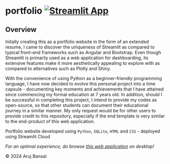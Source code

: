# portfolio [![Streamlit App](https://static.streamlit.io/badges/streamlit_badge_black_white.svg)](https://portfolio-aruj.streamlit.app/)
## Overview
Initally creating this as a portfolio website in the form of an extended resume, I came to discover the uniqueness of Streamlit as compared to typical front-end frameworks such as Angular and Bootstrap. Even though Streamlit is primarily used as a web application for dashboarding, its extensive features make it more aesthetically appealing to explore with as compared to alternatives such as Plotly and Shiny.

With the convenience of using Python as a beginner-friendly programming language, I have now decided to evolve this personal project into a time capsule - documenting key moments and achievements that I have attained since commencing my formal education at 7 years old. In addition, should I be successful in completing this project, I intend to provide my codes as open-source, so that other students can document their educational journey in a similar manner. My only request would be for other users to provide credit to this repository, especially if the end template is very similar to the end-product of this web application.

Portfolio website developed using `Python`, `SQLite`, `HTML` and `CSS` - deployed using Streamlit Cloud

*For an optimal experience, do browse [this web application](https://portfolio-aruj.streamlit.app/) on desktop!*

© 2024 Aruj Bansal
